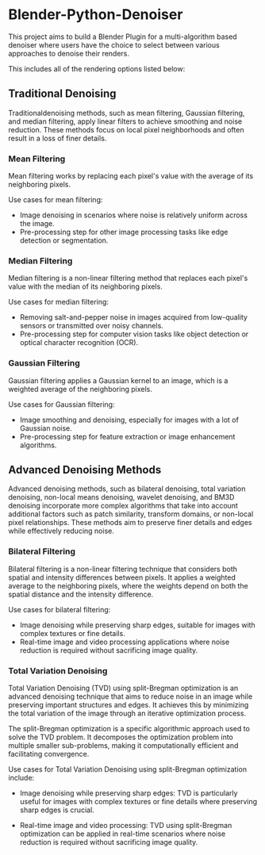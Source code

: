 # Blender-Python-Denoiser

This project aims to build a Blender Plugin for a multi-algorithm based denoiser where users have the choice to select between various approaches to denoise their renders.

This includes all of the rendering options listed below:

## Traditional Denoising

Traditionaldenoising methods, such as mean filtering, Gaussian filtering, and median filtering, apply linear filters to achieve smoothing and noise reduction. These methods focus on local pixel neighborhoods and often result in a loss of finer details.

### Mean Filtering

Mean filtering works by replacing each pixel's value with the average of its neighboring pixels.

Use cases for mean filtering:

-   Image denoising in scenarios where noise is relatively uniform across the image.
-   Pre-processing step for other image processing tasks like edge detection or segmentation.

### Median Filtering

Median filtering is a non-linear filtering method that replaces each pixel's value with the median of its neighboring pixels.

Use cases for median filtering:

-   Removing salt-and-pepper noise in images acquired from low-quality sensors or transmitted over noisy channels.
-   Pre-processing step for computer vision tasks like object detection or optical character recognition (OCR).

### Gaussian Filtering

Gaussian filtering applies a Gaussian kernel to an image, which is a weighted average of the neighboring pixels.

Use cases for Gaussian filtering:

-   Image smoothing and denoising, especially for images with a lot of Gaussian noise.
-   Pre-processing step for feature extraction or image enhancement algorithms.

## Advanced Denoising Methods

Advanced denoising methods, such as bilateral denoising, total variation denoising, non-local means denoising, wavelet denoising, and BM3D denoising incorporate more complex algorithms that take into account additional factors such as patch similarity, transform domains, or non-local pixel relationships. These methods aim to preserve finer details and edges while effectively reducing noise.

### Bilateral Filtering

Bilateral filtering is a non-linear filtering technique that considers both spatial and intensity differences between pixels. It applies a weighted average to the neighboring pixels, where the weights depend on both the spatial distance and the intensity difference.

Use cases for bilateral filtering:

-   Image denoising while preserving sharp edges, suitable for images with complex textures or fine details.
-   Real-time image and video processing applications where noise reduction is required without sacrificing image quality.

### Total Variation Denoising

Total Variation Denoising (TVD) using split-Bregman optimization is an advanced denoising technique that aims to reduce noise in an image while preserving important structures and edges. It achieves this by minimizing the total variation of the image through an iterative optimization process.

The split-Bregman optimization is a specific algorithmic approach used to solve the TVD problem. It decomposes the optimization problem into multiple smaller sub-problems, making it computationally efficient and facilitating convergence.

Use cases for Total Variation Denoising using split-Bregman optimization include:

-   Image denoising while preserving sharp edges: TVD is particularly useful for images with complex textures or fine details where preserving sharp edges is crucial.

-   Real-time image and video processing: TVD using split-Bregman optimization can be applied in real-time scenarios where noise reduction is required without sacrificing image quality.
